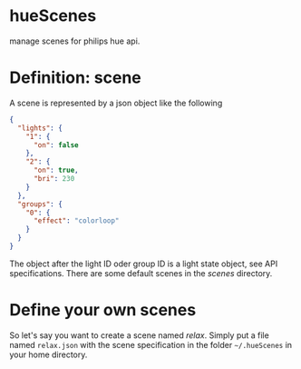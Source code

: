 hueScenes
=========

manage scenes for philips hue api.

# Definition: scene

A scene is represented by a json object like the following
```json
{
  "lights": {
    "1": {
      "on": false
    },
    "2": {
      "on": true,
      "bri": 230
    }
  },
  "groups": {
    "0": {
      "effect": "colorloop"
    }
  }
}
```
The object after the light ID oder group ID is a light state object, see API specifications.
There are some default scenes in the _scenes_ directory.

# Define your own scenes

So let's say you want to create a scene named _relax_.
Simply put a file named `relax.json` with the scene specification in the folder `~/.hueScenes` in your home directory.
